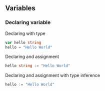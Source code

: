 ## Variables
### Declaring variable
Declaring with type
```go
var hello string
hello = "Hello World"
```
Declaring and assignment
```go
hello string := "Hello World"
```
Declaring and assignment with type inference
```go
hello := "Hello World"
```

